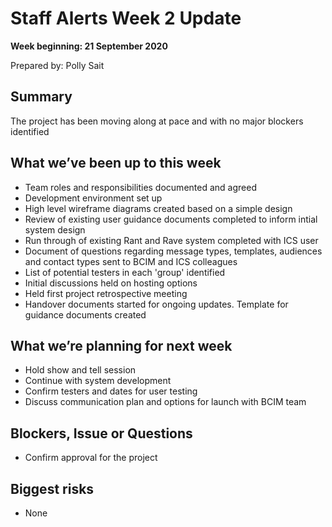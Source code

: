 # Staff Alerts Week 2 Update
**Week beginning: 21 September 2020** 

Prepared by:  Polly Sait

## Summary

The project has been moving along at pace and with no major blockers identified

## What we’ve been up to​ this week​

* Team roles and responsibilities documented and agreed
* Development environment set up
* High level wireframe diagrams created based on a simple design
* Review of existing user guidance documents completed to inform intial system design
* Run through of existing Rant and Rave system completed with ICS user
* Document of questions regarding message types, templates, audiences and contact types sent to BCIM and ICS colleagues
* List of potential testers in each 'group' identified 
* Initial discussions held on hosting options
* Held first project retrospective meeting
* Handover documents started for ongoing updates. Template for guidance documents created

## What we’re planning for ​next week

* Hold show and tell session
* Continue with system development
* Confirm testers and dates for user testing
* Discuss communication plan and options for launch with BCIM team 

## Blockers, Issue or Questions

* Confirm approval for the project 

## Biggest risks

* None
